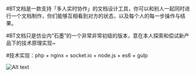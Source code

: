 #BT文档是一款支持「多人实时协作」的文档设计工具，你可以和别人一起同时进行一个文档制作，你们能够互相看到对方的状态，以及每个人的每一步操作与结果。

#BT文档只是仿业内“石墨”的一个非常非常初级的版本，意在本人探索和偿试新产品下的技术原理实现~

#技术实现：php + nginx + socket.io + node.js + es6 + gulp

![Alt text](http://im.5i5s.net/Public/assets/images/9293E450-B7FC-4573-AACF-08CD9F52B702.png)
